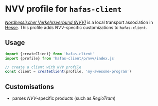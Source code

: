 # NVV profile for `hafas-client`

[*Nordhessischer Verkehrsverbund (NVV)*](https://en.wikipedia.org/wiki/Nordhessischer_Verkehrsverbund) is a local transport association in [Hesse](https://en.wikipedia.org/wiki/Hesse). This profile adds *NVV*-specific customizations to `hafas-client`.

## Usage

```js
import {createClient} from 'hafas-client'
import {profile} from 'hafas-client/p/nvv/index.js'

// create a client with NVV profile
const client = createClient(profile, 'my-awesome-program')
```


## Customisations

- parses *NVV*-specific products (such as *RegioTram*)
